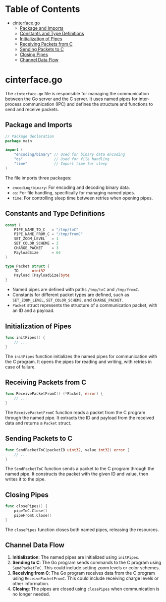 # Table of Contents
- [cinterface.go](#cinterfacego)
  - [Package and Imports](#package-and-imports)
  - [Constants and Type Definitions](#constants-and-type-definitions)
  - [Initialization of Pipes](#initialization-of-pipes)
  - [Receiving Packets from C](#receiving-packets-from-c)
  - [Sending Packets to C](#sending-packets-to-c)
  - [Closing Pipes](#closing-pipes)
  - [Channel Data Flow](#channel-data-flow)

# cinterface.go

The `cinterface.go` file is responsible for managing the communication between the Go server and the C server. It uses named pipes for inter-process communication (IPC) and defines the structure and functions to send and receive packets.

## Package and Imports

```go
// Package declaration
package main

import (
	"encoding/binary" // Used for binary data encoding
	"os"              // Used for file handling
	"time"            // Import time for sleep
)
```

The file imports three packages:
- `encoding/binary`: For encoding and decoding binary data.
- `os`: For file handling, specifically for managing named pipes.
- `time`: For controlling sleep time between retries when opening pipes.

## Constants and Type Definitions

```go
const (
	PIPE_NAME_TO_C   = "/tmp/toC"
	PIPE_NAME_FROM_C = "/tmp/fromC"
	SET_ZOOM_LEVEL   = 1
	SET_COLOR_SCHEME = 2
	CHARGE_PACKET    = 3
	PayloadSize      = 64
)

type Packet struct {
	ID      uint32
	Payload [PayloadSize]byte
}
```

- Named pipes are defined with paths `/tmp/toC` and `/tmp/fromC`.
- Constants for different packet types are defined, such as `SET_ZOOM_LEVEL`, `SET_COLOR_SCHEME`, and `CHARGE_PACKET`.
- `Packet` struct represents the structure of a communication packet, with an ID and a payload.

## Initialization of Pipes

```go
func initPipes() {
	// ...
}
```

The `initPipes` function initializes the named pipes for communication with the C program. It opens the pipes for reading and writing, with retries in case of failure.

## Receiving Packets from C

```go
func ReceivePacketFromC() (*Packet, error) {
	// ...
}
```

The `ReceivePacketFromC` function reads a packet from the C program through the named pipe. It extracts the ID and payload from the received data and returns a `Packet` struct.

## Sending Packets to C

```go
func SendPacketToC(packetID uint32, value int32) error {
	// ...
}
```

The `SendPacketToC` function sends a packet to the C program through the named pipe. It constructs the packet with the given ID and value, then writes it to the pipe.

## Closing Pipes

```go
func closePipes() {
	pipeToC.Close()
	pipeFromC.Close()
}
```

The `closePipes` function closes both named pipes, releasing the resources.

## Channel Data Flow

1. **Initialization**: The named pipes are initialized using `initPipes`.
2. **Sending to C**: The Go program sends commands to the C program using `SendPacketToC`. This could include setting zoom levels or color schemes.
3. **Receiving from C**: The Go program receives data from the C program using `ReceivePacketFromC`. This could include receiving charge levels or other information.
4. **Closing**: The pipes are closed using `closePipes` when communication is no longer needed.
